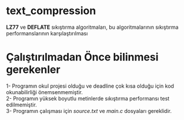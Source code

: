 # text_compression
**LZ77** ve **DEFLATE** sıkıştırma algoritmaları, bu algoritmalarının sıkıştırma performanslarının karşılaştırılması

# Çalıştırılmadan Önce bilinmesi gerekenler
1- Programın okul projesi olduğu ve deadline çok kısa olduğu için kod okunabilirliği önemsenmemiştir.<br>
2- Programın yüksek boyutlu metinlerde sıkıştırma performansı test edilmemiştir.<br>
3- Programın çalışması için *source.txt* ve *main.c* dosyaları gereklidir.<br>

